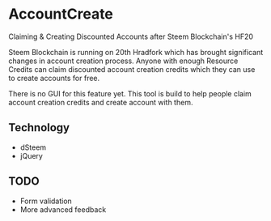 # AccountCreate
Claiming &amp; Creating Discounted Accounts after Steem Blockchain's HF20

Steem Blockchain is running on 20th Hradfork which has brought significant changes in account creation process. Anyone with enough Resource Credits can claim discounted account creation credits which they can use to create accounts for free.

There is no GUI for this feature yet. This tool is build to help people claim account creation credits and create account with them.

## Technology
- dSteem
- jQuery

## TODO

- Form validation
- More advanced feedback
